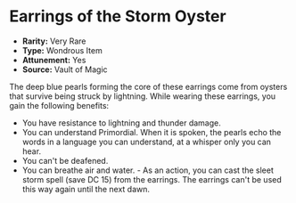 # Earrings of the Storm Oyster

- **Rarity:** Very Rare
- **Type:** Wondrous Item
- **Attunement:** Yes
- **Source:** Vault of Magic

The deep blue pearls forming the core of these earrings come from oysters that survive being struck by lightning. While wearing these earrings, you gain the following benefits:
- You have resistance to lightning and thunder damage.
- You can understand Primordial. When it is spoken, the pearls echo the words in a language you can understand, at a whisper only you can hear.
- You can't be deafened.
- You can breathe air and water. - As an action, you can cast the sleet storm spell (save DC 15) from the earrings. The earrings can't be used this way again until the next dawn.
